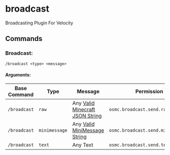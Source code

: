 # broadcast
Broadcasting Plugin For Velocity

## Commands

### Broadcast:

    /broadcast <type> <message>
#### Arguments:
<table>
    <thead>
        <tr>
            <th>Base Command</th>
            <th>Type</th>
            <th>Message</th>
            <th>Permission</th>
        </tr>
    </thead>
    <tbody>
        <tr>
            <td><code>/broadcast</code></td>
            <td><code>raw</code></td>
            <td>Any <a href="https://www.minecraftjson.com/">Valid Minecraft JSON String</a></td>
            <td><code>osmc.broadcast.send.raw</code></td>
        </tr>
        <tr>
            <td><code>/broadcast</code></td>
            <td><code>minimessage</code></td>
            <td>Any <a href="https://docs.adventure.kyori.net/minimessage.html#the-components">Valid MiniMessage String</a></td>
            <td><code>osmc.broadcast.send.minimessage</code></td>
        </tr>
        <tr>
            <td><code>/broadcast</code></td>
            <td><code>text</code></td>
            <td>Any Text</td>
            <td><code>osmc.broadcast.send.text</code></td>
        </tr>
    </tbody>
</table>